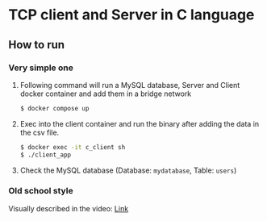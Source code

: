 # TCP client and Server in C language
## How to run
### Very simple one

1. Following command will run a MySQL database, Server and Client docker container and add them in a bridge network
    ```bash
    $ docker compose up
    ```

2. Exec into the client container and run the binary after adding the data in the csv file.
    ```bash
    $ docker exec -it c_client sh
    $ ./client_app
    ```

3. Check the MySQL database (Database: `mydatabase`, Table: `users`)


### Old school style
Visually described in the video: [Link](https://www.loom.com/share/52140ea05254489ea9f0278721ec4c08?sid=bc0dd4a0-6565-40e8-a704-2fa0f779205a)
